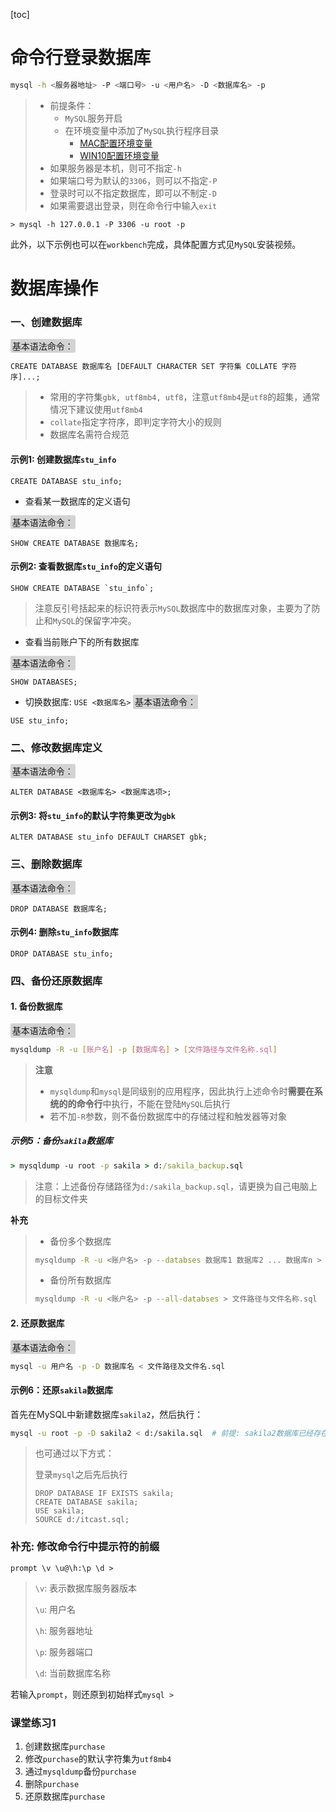 [toc]

# 命令行登录数据库

```bash
mysql -h <服务器地址> -P <端口号> -u <用户名> -D <数据库名> -p
```

> - 前提条件：
>   - `MySQL`服务开启
>   - 在环境变量中添加了`MySQL`执行程序目录
>     - [MAC配置环境变量](https://blog.csdn.net/qq_36004521/article/details/80637886)
>     - [WIN10配置环境变量](https://www.cnblogs.com/xulinmei/p/mysql.html)
> - 如果服务器是本机，则可不指定`-h`
> - 如果端口号为默认的`3306`，则可以不指定`-P`
> - 登录时可以不指定数据库，即可以不制定`-D`
> - 如果需要退出登录，则在命令行中输入`exit`

```mysql
> mysql -h 127.0.0.1 -P 3306 -u root -p
```

此外，以下示例也可以在`workbench`完成，具体配置方式见`MySQL`安装视频。

# 数据库操作

### 一、创建数据库

<span style="background-color:lightgray;padding:0.2em;border-radius:2px">基本语法命令：</span>

```mysql
CREATE DATABASE 数据库名 [DEFAULT CHARACTER SET 字符集 COLLATE 字符序]...;
```
> - 常用的字符集`gbk, utf8mb4, utf8`，注意`utf8mb4`是`utf8`的超集，通常情况下建议使用`utf8mb4`
> - `collate`指定字符序，即判定字符大小的规则
> - 数据库名需符合规范

#### 示例1: 创建数据库`stu_info`

```mysql
CREATE DATABASE stu_info;
```
- 查看某一数据库的定义语句

<span style="background-color:lightgray;padding:0.2em;border-radius:2px">基本语法命令：</span>

```mysql
SHOW CREATE DATABASE 数据库名;
```
#### 示例2: 查看数据库`stu_info`的定义语句

```mysql
SHOW CREATE DATABASE `stu_info`;
```
> 注意反引号括起来的标识符表示`MySQL`数据库中的数据库对象，主要为了防止和`MySQL`的保留字冲突。

- 查看当前账户下的所有数据库

<span style="background-color:lightgray;padding:0.2em;border-radius:2px">基本语法命令：</span>

```mysql
SHOW DATABASES;
```

- 切换数据库: `USE <数据库名>`
<span style="background-color:lightgray;padding:0.2em;border-radius:2px">基本语法命令：</span>

```mysql
USE stu_info;
```

### 二、修改数据库定义

<span style="background-color:lightgray;padding:0.2em;border-radius:2px">基本语法命令：</span>

```mysql
ALTER DATABASE <数据库名> <数据库选项>;
```
#### 示例3: 将`stu_info`的默认字符集更改为`gbk`

```mysql
ALTER DATABASE stu_info DEFAULT CHARSET gbk;
```

### 三、删除数据库
<span style="background-color:lightgray;padding:0.2em;border-radius:2px">基本语法命令：</span>

```mysql
DROP DATABASE 数据库名;
```
#### 示例4: 删除`stu_info`数据库

```mysql
DROP DATABASE stu_info;
```
### 四、备份还原数据库
#### 1. 备份数据库

<span style="background-color:lightgray;padding:0.2em;border-radius:2px">基本语法命令：</span>

```bash
mysqldump -R -u [账户名] -p [数据库名] > [文件路径与文件名称.sql]
```
> **注意**
>
> - `mysqldump`和`mysql`是同级别的应用程序，因此执行上述命令时**需要在系统的的命令行**中执行，不能在登陆`MySQL`后执行
> - 若不加`-R`参数，则不备份数据库中的存储过程和触发器等对象

##### 示例5：备份`sakila`数据库

```cmd
> mysqldump -u root -p sakila > d:/sakila_backup.sql
```

> 注意：上述备份存储路径为`d:/sakila_backup.sql`，请更换为自己电脑上的目标文件夹

**补充**

> - 备份多个数据库
>
> ```bash
> mysqldump -R -u <账户名> -p --databses 数据库1 数据库2 ... 数据库n > 文件路径与文件名称.sql
> ```
> - 备份所有数据库
> ```bash
> mysqldump -R -u <账户名> -p --all-databses > 文件路径与文件名称.sql
> ```

#### 2. 还原数据库

<span style="background-color:lightgray;padding:0.2em;border-radius:2px">基本语法命令：</span>

```bash
mysql -u 用户名 -p -D 数据库名 < 文件路径及文件名.sql
```

#### 示例6：还原`sakila`数据库

首先在MySQL中新建数据库`sakila2`，然后执行：

```bash
mysql -u root -p -D sakila2 < d:/sakila.sql  # 前提: sakila2数据库已经存在
```

> 也可通过以下方式：
>
> 登录`mysql`之后先后执行
>
> ```mysql
> DROP DATABASE IF EXISTS sakila;
> CREATE DATABASE sakila;
> USE sakila;
> SOURCE d:/itcast.sql;
> ```

### 补充: 修改命令行中提示符的前缀

```mysql
prompt \v \u@\h:\p \d >
```

> `\v`: 表示数据库服务器版本
>
> `\u`: 用户名
>
> `\h`: 服务器地址
>
> `\p`: 服务器端口
>
> `\d`: 当前数据库名称

若输入`prompt`，则还原到初始样式`mysql > `

### 课堂练习1
1. 创建数据库`purchase`
2. 修改`purchase`的默认字符集为`utf8mb4`
3. 通过`mysqldump`备份`purchase`
4. 删除`purchase`
5. 还原数据库`purchase`

